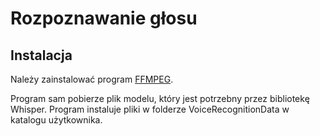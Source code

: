 # Rozpoznawanie głosu
## Instalacja
Należy zainstalować program [FFMPEG](https://www.ffmpeg.org/download.html).

Program sam pobierze plik modelu, który jest potrzebny przez bibliotekę Whisper.
Program instaluje pliki w folderze VoiceRecognitionData w katalogu użytkownika.
